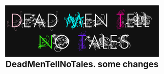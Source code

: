 <h1 align="center">
  <br>
  <a href="https://github.com/karthikuj/DeadMenTellNoTales"><img src="https://raw.githubusercontent.com/karthikuj/karthikuj/master/images/dmtnt.png" alt="DeadMenTellNoTales" title="DeadMenTellNoTales"></a>
  <br>
  DeadMenTellNoTales.
  some changes
  <br>
</h1> 
